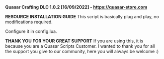 **Quasar Crafting DLC 1.0.2 [16/09/2022] - https://quasar-store.com**



**RESOURCE INSTALLATION GUIDE**
This script is basically plug and play, no modifications required.

Configure it in config.lua.



**THANK YOU FOR YOUR GREAT SUPPORT**
If you are using this, it is because you are a Quasar Scripts Customer.
I wanted to thank you for all the support you give to our community, here you will always be welcome :)